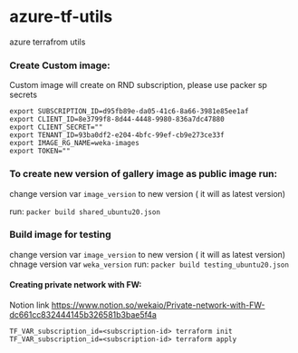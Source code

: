 # azure-tf-utils
azure terrafrom utils

### Create Custom image:

Custom image will create on RND subscription, please use packer sp secrets  
```hcl
export SUBSCRIPTION_ID=d95fb89e-da05-41c6-8a66-3981e85ee1af
export CLIENT_ID=8e3799f8-8d44-4448-9980-836a7dc47880
export CLIENT_SECRET=""
export TENANT_ID=93ba0df2-e204-4bfc-99ef-cb9e273ce33f
export IMAGE_RG_NAME=weka-images
export TOKEN=""
```

### To create new version of gallery image as public image run:
change version var `image_version` to new version ( it will as latest version)

run: `packer build shared_ubuntu20.json`

### Build image for testing 
change version var `image_version` to new version ( it will as latest version)
chnage version var `weka_version`
run: `packer build testing_ubuntu20.json`


#### Creating private network with FW:
Notion link https://www.notion.so/wekaio/Private-network-with-FW-dc661cc832444145b326581b3bae5f4a
```
TF_VAR_subscription_id=<subscription-id> terraform init
TF_VAR_subscription_id=<subscription-id> terraform apply
```
